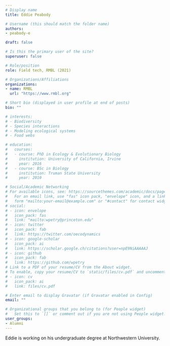 ```yaml
---
# Display name
title: Eddie Peabody

# Username (this should match the folder name)
authors:
- peabody-e

draft: false

# Is this the primary user of the site?
superuser: false

# Role/position
role: Field tech, RMBL (2021)

# Organizations/Affiliations
organizations:
- name: RMBL
  url: "https://www.rmbl.org"

# Short bio (displayed in user profile at end of posts)
bio: ""

# interests:
# - Biodiversity
# - Species interactions
# - Modeling ecological systems
# - Food webs

# education:
#   courses:
#   - course: PhD in Ecology & Evolutionary Biology
#     institution: University of California, Irvine
#     year: 2016
#   - course: BSc in Biology
#     institution: Truman State University
#     year: 2010

# Social/Academic Networking
# For available icons, see: https://sourcethemes.com/academic/docs/page-builder/#icons
#   For an email link, use "fas" icon pack, "envelope" icon, and a link in the
#   form "mailto:your-email@example.com" or "#contact" for contact widget.
# social:
# - icon: envelope
#   icon_pack: fas
#   link: "mailto:wpetry@princeton.edu"
# - icon: twitter
#   icon_pack: fab
#   link: https://twitter.com/oecodynamics
# - icon: google-scholar
#   icon_pack: ai
#   link: https://scholar.google.ch/citations?user=npE9NiAAAAAJ
# - icon: github
#   icon_pack: fab
#   link: https://github.com/wpetry
# Link to a PDF of your resume/CV from the About widget.
# To enable, copy your resume/CV to `static/files/cv.pdf` and uncomment the lines below.
# - icon: cv
#   icon_pack: ai
#   link: files/cv.pdf

# Enter email to display Gravatar (if Gravatar enabled in Config)
email: ""

# Organizational groups that you belong to (for People widget)
#   Set this to `[]` or comment out if you are not using People widget.
user_groups:
- Alumni
---
```


Eddie is working on his undergraduate degree at Northwestern University.
